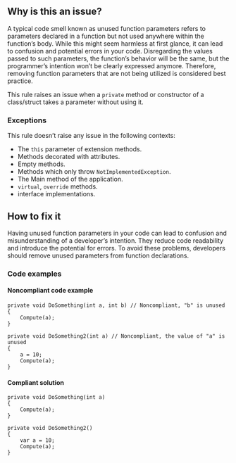 ## Why is this an issue?
 
A typical code smell known as unused function parameters refers to parameters declared in a function but not used anywhere within the function’s body. While this might seem harmless at first glance, it can lead to confusion and potential errors in your code. Disregarding the values passed to such parameters, the function’s behavior will be the same, but the programmer’s intention won’t be clearly expressed anymore. Therefore, removing function parameters that are not being utilized is considered best practice.
 
This rule raises an issue when a `private` method or constructor of a class/struct takes a parameter without using it.
 
### Exceptions
 
This rule doesn’t raise any issue in the following contexts:
 
- The `this` parameter of extension methods.
- Methods decorated with attributes.
- Empty methods.
- Methods which only throw `NotImplementedException`.
- The Main method of the application.
- `virtual`, `override` methods.
- interface implementations.

## How to fix it
 
Having unused function parameters in your code can lead to confusion and misunderstanding of a developer’s intention. They reduce code readability and introduce the potential for errors. To avoid these problems, developers should remove unused parameters from function declarations.
 
### Code examples
 
#### Noncompliant code example

    private void DoSomething(int a, int b) // Noncompliant, "b" is unused
    {
        Compute(a);
    }
    
    private void DoSomething2(int a) // Noncompliant, the value of "a" is unused
    {
        a = 10;
        Compute(a);
    }

#### Compliant solution

    private void DoSomething(int a)
    {
        Compute(a);
    }
    
    private void DoSomething2()
    {
        var a = 10;
        Compute(a);
    }